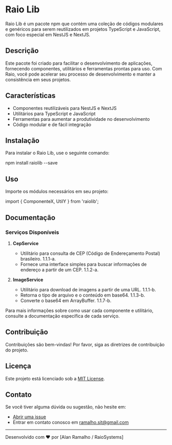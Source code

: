 # Raio Lib

Raio Lib é um pacote npm que contém uma coleção de códigos modulares e genéricos para serem reutilizados em projetos TypeScript e JavaScript, com foco especial em NestJS e NextJS.

## Descrição

Este pacote foi criado para facilitar o desenvolvimento de aplicações, fornecendo componentes, utilitários e ferramentas prontas para uso. Com Raio, você pode acelerar seu processo de desenvolvimento e manter a consistência em seus projetos.

## Características

- Componentes reutilizáveis para NestJS e NextJS
- Utilitários para TypeScript e JavaScript
- Ferramentas para aumentar a produtividade no desenvolvimento
- Código modular e de fácil integração

## Instalação

Para instalar o Raio Lib, use o seguinte comando:


npm install raiolib --save


## Uso

Importe os módulos necessários em seu projeto:


import { ComponenteX, UtilY } from 'raiolib';


## Documentação

### Serviços Disponíveis

1. **CepService**
   - Utilitário para consulta de CEP (Código de Endereçamento Postal) brasileiro. 1.1.1-a.
   - Fornece uma interface simples para buscar informações de endereço a partir de um CEP. 1.1.2-a.

2. **ImageService**
   - Utilitário para download de imagens a partir de uma URL. 1.1.1-b.
   - Retorna o tipo de arquivo e o conteúdo em base64. 1.1.3-b.
   - Converte o base64 em ArrayBuffer. 1.1.7-b.

Para mais informações sobre como usar cada componente e utilitário, consulte a documentação específica de cada serviço.

## Contribuição

Contribuições são bem-vindas! Por favor, siga as diretrizes de contribuição do projeto.

## Licença

Este projeto está licenciado sob a [MIT License]().

## Contato

Se você tiver alguma dúvida ou sugestão, não hesite em:
- [Abrir uma issue]()
- Entrar em contato conosco em [ramalho.sit@gmail.com](mailto:ramalho.sit@gmail.com)

---

Desenvolvido com ❤️ por [Alan Ramalho / RaioSystems]
